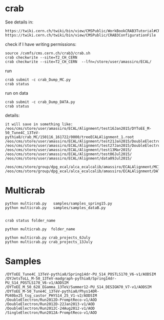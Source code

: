 crab
====

See details in:

    https://twiki.cern.ch/twiki/bin/view/CMSPublic/WorkBookCRAB3Tutorial#CRAB_configuration_parameters
    https://twiki.cern.ch/twiki/bin/view/CMSPublic/CRAB3ConfigurationFile

check if I have writing permissions:

    source /cvmfs/cms.cern.ch/crab3/crab.sh
    crab checkwrite --site=T2_CH_CERN
    crab checkwrite --site=T2_CH_CERN  --lfn=/store/user/amassiro/ECAL/

run

    crab submit -c crab_Dump_MC.py
    crab status    

run on data

    crab submit -c crab_Dump_DATA.py
    crab status    


details:

    it will save in something like:
    /eos/cms/store/user/amassiro/ECAL/Alignment/test16Jan2015/DYToEE_M-50_Tune4C_13TeV-pythia8/crab_MC/150116_161722/0000/treeECALAlignment_1.root
    /eos/cms/store/user/amassiro/ECAL/Alignment/test21Jan2015/DoubleElectron/crab_DATA/150121_170634/0000
    /eos/cms/store/user/amassiro/ECAL/Alignment/test27Jan2015/DoubleElectron/crab_DATAdoubleEle/150127_100439/
    /eos/cms/store/user/amassiro/ECAL/Alignment/test13Mar2015/
    /eos/cms/store/user/amassiro/ECAL/Alignment/test06Jul2015/
    /eos/cms/store/user/amassiro/ECAL/Alignment/data09Jul2015/
    
    /eos/cms/store/group/dpg_ecal/alca_ecalcalib/amassiro/ECALAlignment/MC14Jul2015
    /eos/cms/store/group/dpg_ecal/alca_ecalcalib/amassiro/ECALAlignment/DATA14Jul2015

    
Multicrab
====

    python multicrab.py   samples/samples_spring15.py
    python multicrab.py   samples/samples_dataB.py

    
    crab status folder_name

    python multicrab.py  folder_name

    python multicrab.py crab_projects_6July
    python multicrab.py crab_projects_13July
    


Samples
====

    /DYToEE_Tune4C_13TeV-pythia8/Spring14dr-PU_S14_POSTLS170_V6-v1/AODSIM
    /DYJetsToLL_M-50_13TeV-madgraph-pythia8/Spring14dr-PU_S14_POSTLS170_V6-v1/AODSIM
    /DYToEE_M_50_628_EGamma_13TeV/Summer12-PU_S14_DESIGN70_V7-v1/AODSIM
    /DYToEE_M-50_Tune4C_13TeV-pythia8/Phys14DR-PU40bx25_tsg_castor_PHYS14_25_V1-v2/AODSIM
    /DoubleElectron/Run2012D-PromptReco-v1/AOD
    /DoubleElectron/Run2012D-22Jan2013-v1/AOD
    /DoubleElectron/Run2012C-24Aug2012-v1/AOD
    /SingleElectron/Run2012A-PromptReco-v1/AOD
    



